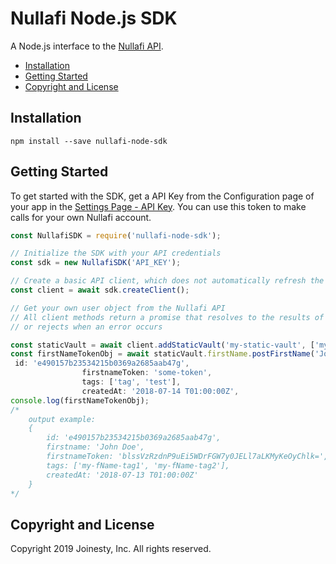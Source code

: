 Nullafi Node.js SDK
===============

A Node.js interface to the [Nullafi API](http://enterprise-api.nullafi.com/docs).

- [Installation](#installation)
- [Getting Started](#getting-started)
- [Copyright and License](#copyright-and-license)

<!-- END doctoc generated TOC please keep comment here to allow auto update -->

Installation
------------

```
npm install --save nullafi-node-sdk
```

Getting Started
---------------

To get started with the SDK, get a API Key from the Configuration page
of your app in the [Settings Page - API Key][settings-api-key].
You can use this token to make calls for your own Nullafi account.

```js
const NullafiSDK = require('nullafi-node-sdk');

// Initialize the SDK with your API credentials
const sdk = new NullafiSDK('API_KEY');

// Create a basic API client, which does not automatically refresh the access token
const client = await sdk.createClient();

// Get your own user object from the Nullafi API
// All client methods return a promise that resolves to the results of the API call,
// or rejects when an error occurs

const staticVault = await client.addStaticVault('my-static-vault', ['my-tag-1', 'my-tag-2']);
const firstNameTokenObj = await staticVault.firstName.postFirstName('John Doe', ['my-fName-tag1', 'my-fName-tag2']);
 id: 'e490157b23534215b0369a2685aab47g',
                firstnameToken: 'some-token',
                tags: ['tag', 'test'],
                createdAt: '2018-07-14 T01:00:00Z',
console.log(firstNameTokenObj); 
/*
	output example:
	{ 
		id: 'e490157b23534215b0369a2685aab47g', 
		firstname: 'John Doe', 
		firstnameToken: 'blssVzRzdnP9uEi5WDrFGW7y0JELl7aLKMyKeOyChlk=', 
		tags: ['my-fName-tag1', 'my-fName-tag2'], 
		createdAt: '2018-07-13 T01:00:00Z' 
	}
*/
```

[settings-api-key]: https://dashboard.nullafi.com/admin/settings/api


Copyright and License
---------------------

Copyright 2019 Joinesty, Inc. All rights reserved.
